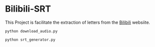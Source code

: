 # Bilibili-SRT

This Project is facilitate the extraction of letters from the [Bilibili](https://www.bilibili.com/) websiite.


```SHELL
python download_audio.py
```

```SHELL
python srt_generator.py
```